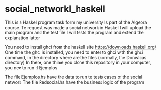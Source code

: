 # social_networkl_haskell

This is a Haskel program task form my university
Is part of the Algebra course.
Te request was made a social network in Haskel
I will upload the main program and the test file
I will tests the program and extend the explanation latter

You need to install ghci from the haskell site https://downloads.haskell.org/
One time the ghci is installed, you need to enter to ghci with the ghci command, in the directory where are the files (normally, the Donwloas directory)
In there, one thime you clone this repository in your computer, you nee to run :l Ejemplos

The file Ejemplos.hs have the data to run te tests cases of the social network
The file Redsocial.hs have the business logic of the program
